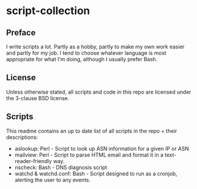 script-collection
=================

Preface
-------

I write scripts a lot. Partly as a hobby, partly to make my own work easier and partly for my job.
I tend to choose whatever language is most appropriate for what I'm doing, although I usually prefer Bash.

License
-------

Unless otherwise stated, all scripts and code in this repo are licensed under the 3-clause BSD license.

Scripts
-------

This readme contains an up to date list of all scripts in the repo + their descriptions:
- aslookup: Perl - Script to look up ASN information for a given IP or ASN
- mailview: Perl - Script to parse HTML email and format it in a text-reader-friendly way.
- nscheck: Bash - DNS diagnosis script
- watchd & watchd.conf: Bash - Script designed to run as a cronjob, alerting the user to any events.
